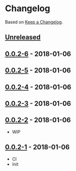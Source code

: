 # Changelog

Based on [Keep a Changelog](http://keepachangelog.com/).

## [Unreleased]

## [0.0.2-6][] - 2018-01-06

## [0.0.2-5][] - 2018-01-06

## [0.0.2-4][] - 2018-01-06

## [0.0.2-3][] - 2018-01-06

## [0.0.2-2][] - 2018-01-06

- WIP

## [0.0.2-1][] - 2018-01-06

- CI
- Init



[Unreleased]: https://github.com/nfour/event-framework/compare/v0.0.2-6...HEAD
[0.0.2-6]: https://github.com/nfour/event-framework/compare/v0.0.2-5...v0.0.2-6
[0.0.2-5]: https://github.com/nfour/event-framework/compare/v0.0.2-4...v0.0.2-5
[0.0.2-4]: https://github.com/nfour/event-framework/compare/v0.0.2-3...v0.0.2-4
[0.0.2-3]: https://github.com/nfour/event-framework/compare/v0.0.2-2...v0.0.2-3
[0.0.2-2]: https://github.com/nfour/event-framework/compare/v0.0.2-1...v0.0.2-2
[0.0.2-1]: https://github.com/nfour/event-framework/tree/v0.0.2-1
